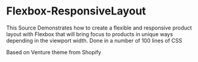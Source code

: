 # Flexbox-ResponsiveLayout
This Source Demonstrates how to create a flexible and responsive product layout with Flexbox that will bring focus to products in unique ways depending in the viewport width. Done in a number of 100 lines of CSS

Based on Venture theme from Shopify
